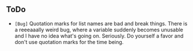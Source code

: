 ## ToDo

* `[Bug]` Quotation marks for list names are bad and break things. There is a reeeaaally weird bug, where a variable suddenly becomes unusable and I have no idea what's going on. Seriously. Do yourself a favor and don't use quotation marks for the time being.
